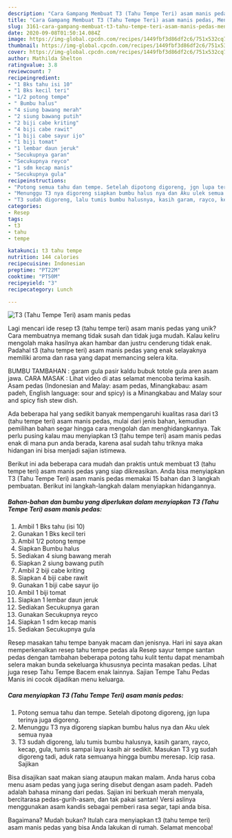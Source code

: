 ```yaml
---
description: "Cara Gampang Membuat T3 (Tahu Tempe Teri) asam manis pedas, Menggugah Selera"
title: "Cara Gampang Membuat T3 (Tahu Tempe Teri) asam manis pedas, Menggugah Selera"
slug: 3161-cara-gampang-membuat-t3-tahu-tempe-teri-asam-manis-pedas-menggugah-selera
date: 2020-09-08T01:50:14.084Z
image: https://img-global.cpcdn.com/recipes/1449fbf3d86df2c6/751x532cq70/t3-tahu-tempe-teri-asam-manis-pedas-foto-resep-utama.jpg
thumbnail: https://img-global.cpcdn.com/recipes/1449fbf3d86df2c6/751x532cq70/t3-tahu-tempe-teri-asam-manis-pedas-foto-resep-utama.jpg
cover: https://img-global.cpcdn.com/recipes/1449fbf3d86df2c6/751x532cq70/t3-tahu-tempe-teri-asam-manis-pedas-foto-resep-utama.jpg
author: Mathilda Shelton
ratingvalue: 3.8
reviewcount: 7
recipeingredient:
- "1 Bks tahu isi 10"
- "1 Bks kecil teri"
- "1/2 potong tempe"
- " Bumbu halus"
- "4 siung bawang merah"
- "2 siung bawang putih"
- "2 biji cabe kriting"
- "4 biji cabe rawit"
- "1 biji cabe sayur ijo"
- "1 biji tomat"
- "1 lembar daun jeruk"
- "Secukupnya garan"
- "Secukupnya reyco"
- "1 sdm kecap manis"
- "Secukupnya gula"
recipeinstructions:
- "Potong semua tahu dan tempe. Setelah dipotong digoreng, jgn lupa terinya juga digoreng."
- "Menunggu T3 nya digoreng siapkan bumbu halus nya dan Aku ulek semua nyaa"
- "T3 sudah digoreng, lalu tumis bumbu halusnya, kasih garam, rayco, kecap, gula, tumis sampai layu kasih air sedikit. Masukan T3 yg sudah digoreng tadi, aduk rata semuanya hingga bumbu meresap. Icip rasa. Sajikan"
categories:
- Resep
tags:
- t3
- tahu
- tempe

katakunci: t3 tahu tempe 
nutrition: 144 calories
recipecuisine: Indonesian
preptime: "PT22M"
cooktime: "PT50M"
recipeyield: "3"
recipecategory: Lunch

---
```



![T3 (Tahu Tempe Teri) asam manis pedas](https://img-global.cpcdn.com/recipes/1449fbf3d86df2c6/751x532cq70/t3-tahu-tempe-teri-asam-manis-pedas-foto-resep-utama.jpg)

Lagi mencari ide resep t3 (tahu tempe teri) asam manis pedas yang unik? Cara membuatnya memang tidak susah dan tidak juga mudah. Kalau keliru mengolah maka hasilnya akan hambar dan justru cenderung tidak enak. Padahal t3 (tahu tempe teri) asam manis pedas yang enak selayaknya memiliki aroma dan rasa yang dapat memancing selera kita.

BUMBU TAMBAHAN : garam gula pasir kaldu bubuk totole gula aren asam jawa. CARA MASAK : Lihat video di atas selamat mencoba terima kasih. Asam pedas (Indonesian and Malay: asam pedas, Minangkabau: asam padeh, English language: sour and spicy) is a Minangkabau and Malay sour and spicy fish stew dish.

Ada beberapa hal yang sedikit banyak mempengaruhi kualitas rasa dari t3 (tahu tempe teri) asam manis pedas, mulai dari jenis bahan, kemudian pemilihan bahan segar hingga cara mengolah dan menghidangkannya. Tak perlu pusing kalau mau menyiapkan t3 (tahu tempe teri) asam manis pedas enak di mana pun anda berada, karena asal sudah tahu triknya maka hidangan ini bisa menjadi sajian istimewa.


Berikut ini ada beberapa cara mudah dan praktis untuk membuat t3 (tahu tempe teri) asam manis pedas yang siap dikreasikan. Anda bisa menyiapkan T3 (Tahu Tempe Teri) asam manis pedas memakai 15 bahan dan 3 langkah pembuatan. Berikut ini langkah-langkah dalam menyiapkan hidangannya.

<!--inarticleads1-->

##### Bahan-bahan dan bumbu yang diperlukan dalam menyiapkan T3 (Tahu Tempe Teri) asam manis pedas:

1. Ambil 1 Bks tahu (isi 10)
1. Gunakan 1 Bks kecil teri
1. Ambil 1/2 potong tempe
1. Siapkan  Bumbu halus
1. Sediakan 4 siung bawang merah
1. Siapkan 2 siung bawang putih
1. Ambil 2 biji cabe kriting
1. Siapkan 4 biji cabe rawit
1. Gunakan 1 biji cabe sayur ijo
1. Ambil 1 biji tomat
1. Siapkan 1 lembar daun jeruk
1. Sediakan Secukupnya garan
1. Gunakan Secukupnya reyco
1. Siapkan 1 sdm kecap manis
1. Sediakan Secukupnya gula


Resep masakan tahu tempe banyak macam dan jenisnya. Hari ini saya akan memperkenalkan resep tahu tempe pedas ala Resep sayur tempe santan pedas dengan tambahan beberapa potong tahu kulit tentu dapat menambah selera makan bunda sekeluarga khususnya pecinta masakan pedas. Lihat juga resep Tahu Tempe Bacem enak lainnya. Sajian Tempe Tahu Pedas Manis ini cocok dijadikan menu keluarga. 

<!--inarticleads2-->

##### Cara menyiapkan T3 (Tahu Tempe Teri) asam manis pedas:

1. Potong semua tahu dan tempe. Setelah dipotong digoreng, jgn lupa terinya juga digoreng.
1. Menunggu T3 nya digoreng siapkan bumbu halus nya dan Aku ulek semua nyaa
1. T3 sudah digoreng, lalu tumis bumbu halusnya, kasih garam, rayco, kecap, gula, tumis sampai layu kasih air sedikit. Masukan T3 yg sudah digoreng tadi, aduk rata semuanya hingga bumbu meresap. Icip rasa. Sajikan


Bisa disajikan saat makan siang ataupun makan malam. Anda harus coba menu asam pedas yang juga sering disebut dengan asam padeh. Padeh adalah bahasa minang dari pedas. Sajian ini berkuah merah menyala, bercitarasa pedas-gurih-asam, dan tak pakai santan! Versi aslinya menggunakan asam kandis sebagai pemberi rasa segar, tapi anda bisa. 

Bagaimana? Mudah bukan? Itulah cara menyiapkan t3 (tahu tempe teri) asam manis pedas yang bisa Anda lakukan di rumah. Selamat mencoba!
